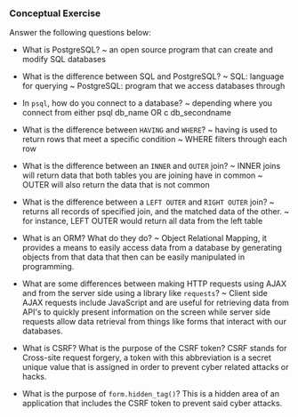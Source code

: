 ### Conceptual Exercise

Answer the following questions below:

- What is PostgreSQL?
~ an open source program that can create and modify SQL databases

- What is the difference between SQL and PostgreSQL?
~ SQL: language for querying 
~ PostgreSQL: program that we access databases through

- In `psql`, how do you connect to a database?
~ depending where you connect from either psql db_name OR c db_secondname

- What is the difference between `HAVING` and `WHERE`?
~ having is used to return rows that meet a specific condition
~ WHERE filters through each row 

- What is the difference between an `INNER` and `OUTER` join?
~ INNER joins will return data that both tables you are joining have in common
~ OUTER will also return the data that is not common

- What is the difference between a `LEFT OUTER` and `RIGHT OUTER` join?
~ returns all records of specified join, and the matched data of the other.
~ for instance, LEFT OUTER would return all data from the left table

- What is an ORM? What do they do?
~ Object Relational Mapping, it provides a means to easily access data from a database by generating objects from that data that then can be easily manipulated in programming.

- What are some differences between making HTTP requests using AJAX 
  and from the server side using a library like `requests`?
  ~ Client side AJAX requests include JavaScript and are useful for retrieving data from API's to quickly present information on the screen while server side requests allow data retrieval from things like forms that interact with our databases.

- What is CSRF? What is the purpose of the CSRF token?
CSRF stands for Cross-site request forgery, a token with this abbreviation is a secret unique value that is assigned in order to prevent cyber related attacks or hacks.


- What is the purpose of `form.hidden_tag()`?
This is a hidden area of an application that includes the CSRF token to prevent said cyber attacks.
